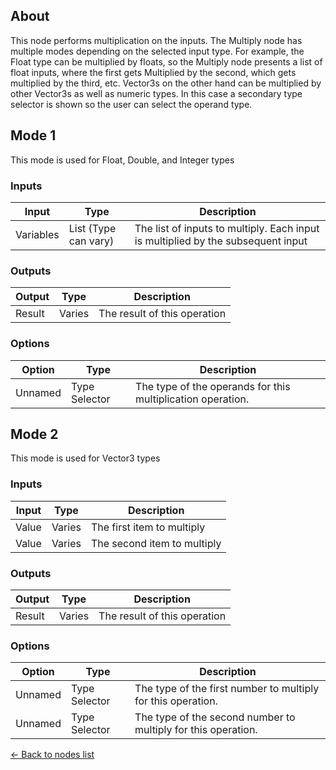 ## About
This node performs multiplication on the inputs. The Multiply node has multiple modes depending on the selected input type. For example, the Float type can be multiplied by floats, so the Multiply node presents a list of float inputs, where the first gets Multiplied by the second, which gets multiplied by the third, etc. Vector3s on the other hand can be multiplied by other Vector3s as well as numeric types. In this case a secondary type selector is shown so the user can select the operand type.

## Mode 1
This mode is used for Float, Double, and Integer types
### Inputs
Input | Type | Description
------------ | ------|-------
Variables | List (Type can vary) | The list of inputs to multiply. Each input is multiplied by the subsequent input

### Outputs
Output | Type| Description
------------ | -------|------
Result | Varies | The result of this operation

### Options
Option | Type | Description
------------ | -------|------
Unnamed | Type Selector | The type of the operands for this multiplication operation.


## Mode 2
This mode is used for Vector3 types
### Inputs
Input | Type | Description
------------ | ------|-------
Value | Varies | The first item to multiply
Value | Varies | The second item to multiply

### Outputs
Output | Type| Description
------------ | -------|------
Result | Varies | The result of this operation

### Options
Option | Type | Description
------------ | -------|------
Unnamed | Type Selector | The type of the first number to multiply for this operation.
Unnamed | Type Selector | The type of the second number to multiply for this operation.

[<- Back to nodes list](Nodes)
